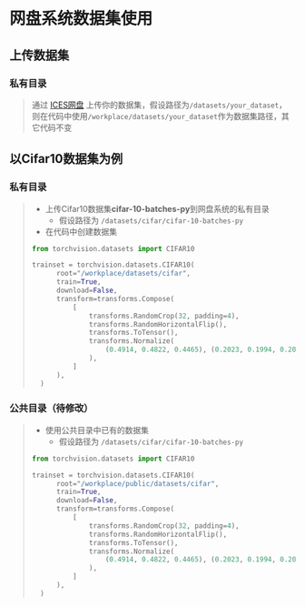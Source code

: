 # 网盘系统数据集使用

## 上传数据集
### 私有目录
> 通过 [ICES网盘](http://10.249.181.72:9080/storage/) 上传你的数据集，假设路径为```/datasets/your_dataset```，
> 则在代码中使用```/workplace/datasets/your_dataset```作为数据集路径，其它代码不变

## 以Cifar10数据集为例
### 私有目录
> * 上传Cifar10数据集**cifar-10-batches-py**到网盘系统的私有目录
>   * 假设路径为 ```/datasets/cifar/cifar-10-batches-py```
> * 在代码中创建数据集
> ```python
> from torchvision.datasets import CIFAR10
> 
> trainset = torchvision.datasets.CIFAR10(
>       root="/workplace/datasets/cifar",
>       train=True,
>       download=False,
>       transform=transforms.Compose(
>           [
>               transforms.RandomCrop(32, padding=4),
>               transforms.RandomHorizontalFlip(),
>               transforms.ToTensor(),
>               transforms.Normalize(
>                   (0.4914, 0.4822, 0.4465), (0.2023, 0.1994, 0.2010)
>               ),
>           ]
>       ),
>   )
> ```

### 公共目录（待修改）
> * 使用公共目录中已有的数据集
>   * 假设路径为 ```/datasets/cifar/cifar-10-batches-py```
> ```python
> from torchvision.datasets import CIFAR10
> 
> trainset = torchvision.datasets.CIFAR10(
>       root="/workplace/public/datasets/cifar",
>       train=True,
>       download=False,
>       transform=transforms.Compose(
>           [
>               transforms.RandomCrop(32, padding=4),
>               transforms.RandomHorizontalFlip(),
>               transforms.ToTensor(),
>               transforms.Normalize(
>                   (0.4914, 0.4822, 0.4465), (0.2023, 0.1994, 0.2010)
>               ),
>           ]
>       ),
>   )
> ```